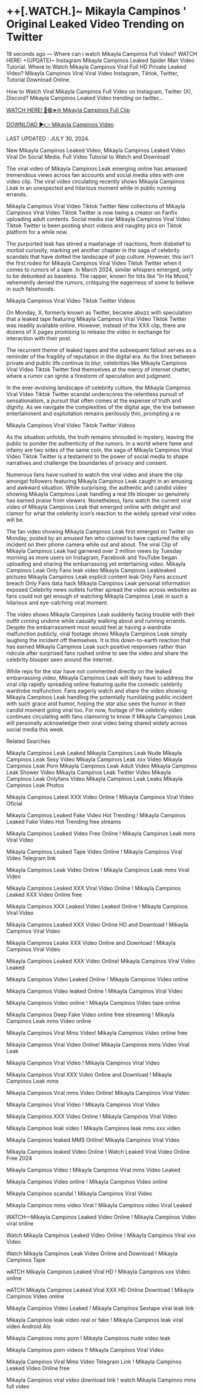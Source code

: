 # ++[.WATCH.]~ Mikayla Campinos ' Original Leaked Video Trending on Twitter


 
19 seconds ago — Where can i watch Mikayla Campinos Full Video? WATCH HERE! +(UPDATE)~ Instagram Mikayla Campinos Leaked Spider Man Video Tutorial. Where to Watch Mikayla Campinos Viral Full HD Private Leaked Video? Mikayla Campinos Viral Viral Video Instagram, Tiktok, Twitter, Tutorial Download Online.

How to Watch Viral Mikayla Campinos Full Video on Instagram, Twitter (X), Discord? Mikayla Campinos Leaked Video trending on twitter...


[WATCH HERE! 🔴🟢➤🌐 Mikayla Campinos Full Clip](https://www.highratecpm.com/ddxsf8y6ex?key=c5ba1c74bbfc84efea3c6b28eebc500a)
 
[DOWNLOAD ►👉 Mikayla Campinos Video](https://www.highratecpm.com/ddxsf8y6ex?key=c5ba1c74bbfc84efea3c6b28eebc500a)
 

 
LAST UPDATED : JULY 30, 2024.

New Mikayla Campinos Leaked Video, Mikayla Campinos Leaked Video Viral On Social Media. Full Video Tutorial to Watch and Download!

The viral video of Mikayla Campinos Leak emerging online has amassed tremendous views across fan accounts and social media sites with one video clip. The viral video circulating recently shows Mikayla Campinos Leak in an unexpected and hilarious moment while in public running errands.

Mikayla Campinos Viral Video Tiktok Twitter New collections of Mikayla Campinos Viral Video Tiktok Twitter is now being a creator on Fanfix uploading adult contents. Social media star Mikayla Campinos Viral Video Tiktok Twitter is been posting short videos and naughty pics on Tiktok platform for a while now.

The purported leak has stirred a maelanage of reactions, from disbelief to morbid curiosity, marking yet another chapter in the saga of celebrity scandals that have dotted the landscape of pop culture. However, this isn't the first rodeo for Mikayla Campinos Viral Video Tiktok Twitter when it comes to rumors of a tape. In March 2024, similar whispers emerged, only to be debunked as baseless. The rapper, known for hits like "In Ha Mood," vehemently denied the rumors, critiquing the eagerness of some to believe in such falsehoods.

Mikayla Campinos Viral Video Tiktok Twitter Videos

On Monday, X, formerly known as Twitter, became abuzz with speculation that a leaked tape featuring Mikayla Campinos Viral Video Tiktok Twitter was readily available online. However, instead of the XXX clip, there are dozens of X pages promising to release the video in exchange for interaction with their post.

The recurrent theme of leaked tapes and the subsequent fallout serves as a reminder of the fragility of reputation in the digital era. As the lines between private and public life continue to blur, celebrities like Mikayla Campinos Viral Video Tiktok Twitter find themselves at the mercy of internet chatter, where a rumor can ignite a firestorm of speculation and judgment.

In the ever-evolving landscape of celebrity culture, the Mikayla Campinos Viral Video Tiktok Twitter scandal underscores the relentless pursuit of sensationalism, a pursuit that often comes at the expense of truth and dignity. As we navigate the complexities of the digital age, the line between entertainment and exploitation remains perilously thin, prompting a re

Mikayla Campinos Viral Video Tiktok Twitter Videos

As the situation unfolds, the truth remains shrouded in mystery, leaving the public to ponder the authenticity of the rumors. In a world where fame and infamy are two sides of the same coin, the saga of Mikayla Campinos Viral Video Tiktok Twitter is a testament to the power of social media to shape narratives and challenge the boundaries of privacy and consent.

Numerous fans have rushed to watch the viral video and share the clip amongst followers featuring Mikayla Campinos Leak caught in an amusing and awkward situation. While surprising, the authentic and candid video showing Mikayla Campinos Leak handling a real life blooper so genuinely has earned praise from viewers. Nonetheless, fans watch the current viral video of Mikayla Campinos Leak that emerged online with delight and clamor for what the celebrity icon’s reaction to the widely spread viral video will be.

The fan video showing Mikayla Campinos Leak first emerged on Twitter on Monday, posted by an amused fan who claimed to have captured the silly incident on their phone camera while out and about. The viral Clip of Mikayla Campinos Leak had garnered over 2 million views by Tuesday morning as more users on Instagram, Facebook and YouTube began uploading and sharing the embarrassing yet entertaining video.
Mikayla Campinos Leak Only Fans leak video Mikayla Campinos Leakleaked pictures Mikayla Campinos Leak explicit content leak Only Fans account breach Only Fans data hack Mikayla Campinos Leak personal information exposed
Celebrity news outlets further spread the video across websites as fans could not get enough of watching Mikayla Campinos Leak in such a hilarious and eye-catching viral moment.

The video shows Mikayla Campinos Leak suddenly facing trouble with their outfit coming undone while casually walking about and running errands. Despite the embarrassment most would feel at having a wardrobe malfunction publicly, viral footage shows Mikayla Campinos Leak simply laughing the incident off themselves. It is this down-to-earth reaction that has earned Mikayla Campinos Leak such positive responses rather than ridicule after surprised fans rushed online to see the video and share the celebrity blooper seen around the internet.

While reps for the star have not commented directly on the leaked embarrassing video, Mikayla Campinos Leak will likely have to address the viral clip rapidly spreading online featuring quite the comedic celebrity wardrobe malfunction. Fans eagerly watch and share the video showing Mikayla Campinos Leak handling the potentially humiliating public incident with such grace and humor, hoping the star also sees the humor in their candid moment going viral too. For now, footage of the celebrity video continues circulating with fans clamoring to know if Mikayla Campinos Leak will personally acknowledge their viral video being shared widely across social media this week.

Related Searches

Mikayla Campinos Leak Leaked Mikayla Campinos Leak Nude Mikayla Campinos Leak Sexy Video Mikayla Campinos Leak xxx Video Mikayla Campinos Leak Porn Mikayla Campinos Leak Adult Video Mikayla Campinos Leak Shower Video Mikayla Campinos Leak Twitter Video Mikayla Campinos Leak Onlyfans Video Mikayla Campinos Leak Leaks Mikayla Campinos Leak Photos

Mikayla Campinos Latest XXX Video Online ! Mikayla Campinos Viral Video Oficial

Mikayla Campinos Leaked Fake Video Hot Trending ! Mikayla Campinos Leaked Fake Video Hot Trending free streams

Mikayla Campinos Leaked Video Free Online ! Mikayla Campinos Leak mms Viral Video

Mikayla Campinos Leaked Tape Video Online ! Mikayla Campinos Viral Video Telegram link

Mikayla Campinos Leak Video Online ! Mikayla Campinos Leak mms Viral Video

Mikayla Campinos Leaked XXX Viral Video Online ! Mikayla Campinos Leaked XXX Video Online free

Mikayla Campinos XXX Leaked Video Leaked Online ! Mikayla Campinos Viral Video

Mikayla Campinos Leaked XXX Video Online HD and Download ! Mikayla Campinos Viral Video

Mikayla Campinos Leake XXX Video Online and Download ! Mikayla Campinos Viral Video

Mikayla Campinos Leaked XXX Video Online! Mikayla Campinos Viral Video Leaked

Mikayla Campinos Video Leaked Online ! Mikayla Campinos Video online

Mikayla Campinos Video leaked Online ! Mikayla Campinos Viral Video

Mikayla Campinos Video online ! Mikayla Campinos Video tape online

Mikayla Campinos Deep Fake Video online free streaming ! Mikayla Campinos Leak mms Video online

Mikayla Campinos Viral Mms Video! Mikayla Campinos Video online free

Mikayla Campinos Viral Video Online! Mikayla Campinos mms Video Viral Leak

Mikayla Campinos Viral Video ! Mikayla Campinos Viral Video

Mikayla Campinos Viral XXX Video Online and Download ! Mikayla Campinos Leak mms

Mikayla Campinos Viral mms Video Online! Mikayla Campinos Viral Video

Mikayla Campinos Viral Video ! Mikayla Campinos Viral Video

Mikayla Campinos XXX Video Online ! Mikayla Campinos Viral Video

Mikayla Campinos leak video ! Mikayla Campinos leak mms xxx video

Mikayla Campinos leaked MMS Online! Mikayla Campinos Viral Video

Mikayla Campinos leaked Video Online ! Watch Leaked Viral Video Online Free 2024

Mikayla Campinos Video ! Mikayla Campinos Viral mms Video Leaked

Mikayla Campinos Video online ! Mikayla Campinos Video online

Mikayla Campinos scandal ! Mikayla Campinos Viral Video

Mikayla Campinos mms video Viral ! Mikayla Campinos video Viral Leaked

WATCH—Mikayla Campinos Leaked Video Online ! Mikayla Campinos Video viral online

Watch Mikayla Campinos Leaked Video Online ! Mikayla Campinos Viral xxx Video

Watch Mikayla Campinos Leak Video Online and Download ! Mikayla Campinos Tape

wATCH Mikayla Campinos Leaked Viral HD ! Mikayla Campinos xxx Video online

wATCH Mikayla Campinos Leaked Viral XXX HD Online Download ! Mikayla Campinos Video online

Mikayla Campinos Video Leaked ! Mikayla Campinos Sextape viral leak link

Mikayla Campinos leak video real or fake ! Mikayla Campinos leak viral video Android AIs

Mikayla Campinos mms porn ! Mikayla Campinos nude video leak

Mikayla Campinos porn videos !! Mikayla Campinos Viral Video

Mikayla Campinos Viral Mms Video Telegram Link ! Mikayla Campinos Leaked Video Online free

Mikayla Campinos viral video download link ! watch Mikayla Campinos mms full video



